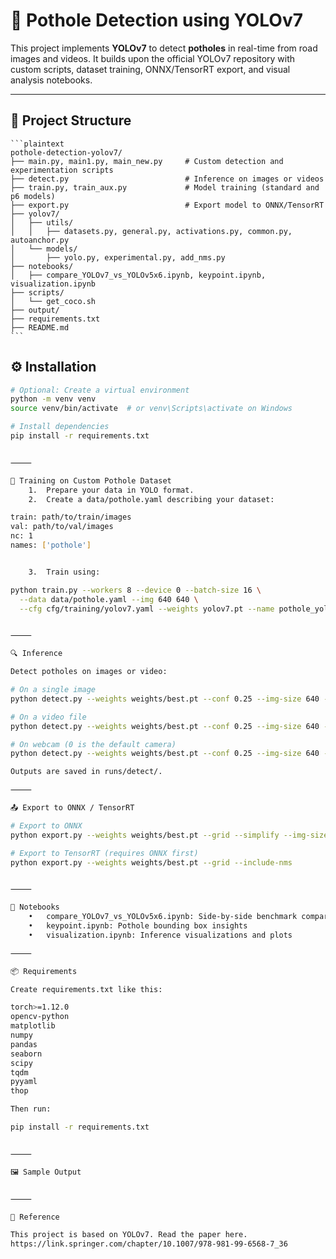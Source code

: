 
# 🚧 Pothole Detection using YOLOv7

This project implements **YOLOv7** to detect **potholes** in real-time from road images and videos. It builds upon the official YOLOv7 repository with custom scripts, dataset training, ONNX/TensorRT export, and visual analysis notebooks.

---

## 📂 Project Structure
<pre><code>```plaintext
pothole-detection-yolov7/
├── main.py, main1.py, main_new.py     # Custom detection and experimentation scripts
├── detect.py                          # Inference on images or videos
├── train.py, train_aux.py             # Model training (standard and p6 models)
├── export.py                          # Export model to ONNX/TensorRT
├── yolov7/
│   ├── utils/
│   │   ├── datasets.py, general.py, activations.py, common.py, autoanchor.py
│   └── models/
│       ├── yolo.py, experimental.py, add_nms.py
├── notebooks/
│   ├── compare_YOLOv7_vs_YOLOv5x6.ipynb, keypoint.ipynb, visualization.ipynb
├── scripts/
│   └── get_coco.sh
├── output/
├── requirements.txt
├── README.md
```
</code></pre>


## ⚙️ Installation

```bash
# Optional: Create a virtual environment
python -m venv venv
source venv/bin/activate  # or venv\Scripts\activate on Windows

# Install dependencies
pip install -r requirements.txt


⸻

🧠 Training on Custom Pothole Dataset
	1.	Prepare your data in YOLO format.
	2.	Create a data/pothole.yaml describing your dataset:

train: path/to/train/images
val: path/to/val/images
nc: 1
names: ['pothole']


	3.	Train using:

python train.py --workers 8 --device 0 --batch-size 16 \
  --data data/pothole.yaml --img 640 640 \
  --cfg cfg/training/yolov7.yaml --weights yolov7.pt --name pothole_yolov7


⸻

🔍 Inference

Detect potholes on images or video:

# On a single image
python detect.py --weights weights/best.pt --conf 0.25 --img-size 640 --source input/image.jpg

# On a video file
python detect.py --weights weights/best.pt --conf 0.25 --img-size 640 --source input/road.mp4

# On webcam (0 is the default camera)
python detect.py --weights weights/best.pt --conf 0.25 --img-size 640 --source 0

Outputs are saved in runs/detect/.

⸻

📤 Export to ONNX / TensorRT

# Export to ONNX
python export.py --weights weights/best.pt --grid --simplify --img-size 640 640

# Export to TensorRT (requires ONNX first)
python export.py --weights weights/best.pt --grid --include-nms


⸻

📒 Notebooks
	•	compare_YOLOv7_vs_YOLOv5x6.ipynb: Side-by-side benchmark comparisons
	•	keypoint.ipynb: Pothole bounding box insights
	•	visualization.ipynb: Inference visualizations and plots

⸻

📦 Requirements

Create requirements.txt like this:

torch>=1.12.0
opencv-python
matplotlib
numpy
pandas
seaborn
scipy
tqdm
pyyaml
thop

Then run:

pip install -r requirements.txt


⸻

🖼 Sample Output


⸻

🔗 Reference

This project is based on YOLOv7. Read the paper here.
https://link.springer.com/chapter/10.1007/978-981-99-6568-7_36

